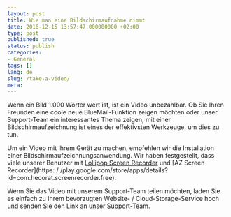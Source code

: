 ```yaml
---
layout: post
title: Wie man eine Bildschirmaufnahme nimmt
date: 2016-12-15 13:57:47.000000000 +02:00
type: post
published: true
status: publish
categories:
- General
tags: []
lang: de
slug: /take-a-video/
meta:
---
```


Wenn ein Bild 1.000 Wörter wert ist, ist ein Video unbezahlbar. Ob Sie Ihren Freunden eine coole neue BlueMail-Funktion zeigen möchten oder unser Support-Team ein interessantes Thema zeigen, mit einer Bildschirmaufzeichnung ist eines der effektivsten Werkzeuge, um dies zu tun.

Um ein Video mit Ihrem Gerät zu machen, empfehlen wir die Installation einer Bildschirmaufzeichnungsanwendung. Wir haben festgestellt, dass viele unserer Benutzer mit [Lollipop Screen Recorder](https://play.google.com/store/apps/details?id=com.rivulus.screenrecording) und [AZ Screen Recorder](https: / /play.google.com/store/apps/details?id=com.hecorat.screenrecorder.free).

Wenn Sie das Video mit unserem Support-Team teilen möchten, laden Sie es einfach zu Ihrem bevorzugten Website- / Cloud-Storage-Service hoch und senden Sie den Link an unser [Support-Team](mailto:support@bluemail.me).
